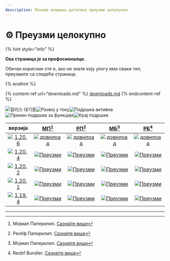 ```yaml
---
description: Плазма извршна датотека преузми целокупно
---
```


# ⚙️ Преузми целокупно

{% hint style="info" %}

**Ова страница је за професионалце.**

Обичан корисник сте и, ако не знате коју улогу има сваки тип,
преузмите са следеће странице.

{% endhint %}

{% content-ref url="downloads.md" %}
[downloads.md](downloads.md)
{% endcontent-ref %}

[wtr]: https://badge.plazmamc.org/0/Чекање%20на%20издање

![릴리스 대기중][wtr]![Развој у току](https://badge.plazmamc.org/1/Развој%20у%20току)![Подршка активна](https://badge.plazmamc.org/2/Подршка%20активна)![Прекин подршке за функције](https://badge.plazmamc.org/6/Прекин%20подршке%20за%20функције)![Крај подршке](https://badge.plazmamc.org/4/Крај%20подршке)

|                                      верзија                                      |                              [МП](#user-content-fn-1)[^1]                              |                              [РП](#user-content-fn-2)[^2]                              |                              [МБ](#user-content-fn-3)[^3]                              |                              [РБ](#user-content-fn-4)[^4]                              |
| :-------------------------------------------------------------------------------: | :------------------------------------------------------------------------------------: | :------------------------------------------------------------------------------------: | :------------------------------------------------------------------------------------: | :------------------------------------------------------------------------------------: |
| [![1.20.6](https://badge.plazmamc.org/2/1.20.6)](https://git.plazmamc.org/1.20.6) | [![довнлоад](https://badge.plazmamc.org/1/довнлоад)](https://dl.plazmamc.org/1.20.6/0) | [![довнлоад](https://badge.plazmamc.org/1/довнлоад)](https://dl.plazmamc.org/1.20.6/1) | [![довнлоад](https://badge.plazmamc.org/1/довнлоад)](https://dl.plazmamc.org/1.20.6/2) | [![довнлоад](https://badge.plazmamc.org/1/довнлоад)](https://dl.plazmamc.org/1.20.6/3) |
| [![1.20.4](https://badge.plazmamc.org/2/1.20.4)](https://git.plazmamc.org/1.20.4) |  [![Преузми](https://badge.plazmamc.org/1/Преузми)](https://dl.plazmamc.org/1.20.4/0)  |  [![Преузми](https://badge.plazmamc.org/1/Преузми)](https://dl.plazmamc.org/1.20.4/1)  |  [![Преузми](https://badge.plazmamc.org/1/Преузми)](https://dl.plazmamc.org/1.20.4/2)  |  [![Преузми](https://badge.plazmamc.org/1/Преузми)](https://dl.plazmamc.org/1.20.4/3)  |
| [![1.20.2](https://badge.plazmamc.org/4/1.20.2)](https://git.plazmamc.org/1.20.2) |  [![Преузми](https://badge.plazmamc.org/1/Преузми)](https://dl.plazmamc.org/1.20.2/0)  |  [![Преузми](https://badge.plazmamc.org/1/Преузми)](https://dl.plazmamc.org/1.20.2/1)  |  [![Преузми](https://badge.plazmamc.org/1/Преузми)](https://dl.plazmamc.org/1.20.2/2)  |  [![Преузми](https://badge.plazmamc.org/1/Преузми)](https://dl.plazmamc.org/1.20.2/3)  |
| [![1.20.1](https://badge.plazmamc.org/4/1.20.1)](https://git.plazmamc.org/1.20.1) |  [![Преузми](https://badge.plazmamc.org/1/Преузми)](https://dl.plazmamc.org/1.20.1/0)  |  [![Преузми](https://badge.plazmamc.org/1/Преузми)](https://dl.plazmamc.org/1.20.1/1)  |  [![Преузми](https://badge.plazmamc.org/1/Преузми)](https://dl.plazmamc.org/1.20.1/2)  |  [![Преузми](https://badge.plazmamc.org/1/Преузми)](https://dl.plazmamc.org/1.20.1/3)  |
| [![1.19.4](https://badge.plazmamc.org/4/1.19.4)](https://git.plazmamc.org/1.19.4) |  [![Преузми](https://badge.plazmamc.org/1/Преузми)](https://dl.plazmamc.org/1.19.4/0)  |  [![Преузми](https://badge.plazmamc.org/1/Преузми)](https://dl.plazmamc.org/1.19.4/1)  |  [![Преузми](https://badge.plazmamc.org/1/Преузми)](https://dl.plazmamc.org/1.19.4/2)  |  [![Преузми](https://badge.plazmamc.org/1/Преузми)](https://dl.plazmamc.org/1.19.4/3)  |

***

[^1]: Мојмап Паперклип. [Сазнајте више](../administration/getting-started#id-2)

[^2]: Реобф Паперклип. [Сазнајте више](../administration/getting-started#id-2)

[^3]: Мојмап Паперклип. [Сазнајте више](../administration/getting-started#id-2)

[^4]: Reobf Bundler. [Сазнајте више](../administration/getting-started#id-2)
